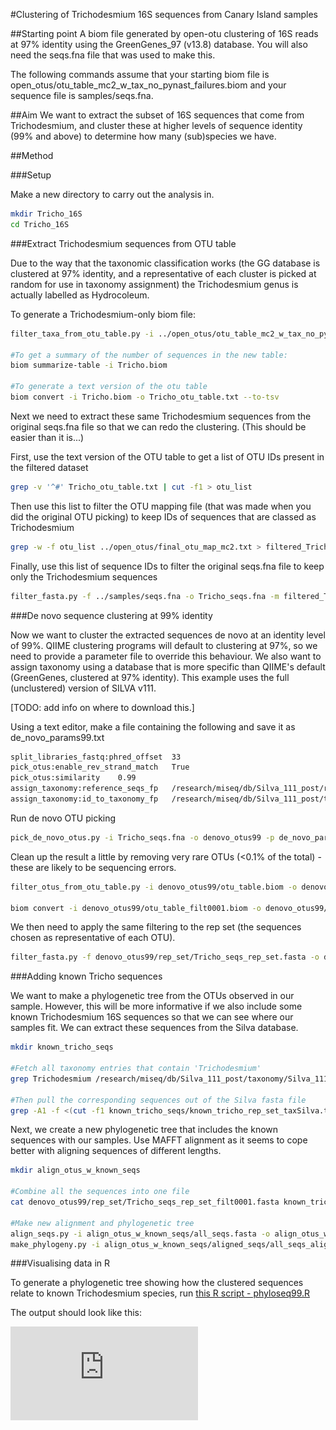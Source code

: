 #Clustering of Trichodesmium 16S sequences from Canary Island samples

##Starting point
A biom file generated by open-otu clustering of 16S reads at 97% identity using the GreenGenes_97 (v13.8) database. You will also need the seqs.fna file that was used to make this.

The following commands assume that your starting biom file is open_otus/otu_table_mc2_w_tax_no_pynast_failures.biom and your sequence file is samples/seqs.fna.

##Aim
We want to extract the subset of 16S sequences that come from Trichodesmium, and cluster these at higher levels of sequence identity (99% and above) to determine how many (sub)species we have.

##Method

###Setup

Make a new directory to carry out the analysis in.

```bash
mkdir Tricho_16S
cd Tricho_16S
```

###Extract Trichodesmium sequences from OTU table

Due to the way that the taxonomic classification works (the GG database is clustered at 97% identity, and a representative of each cluster is picked at random for use in taxonomy assignment) the Trichodesmium genus is actually labelled as Hydrocoleum.

To generate a Trichodesmium-only biom file:

```bash
filter_taxa_from_otu_table.py -i ../open_otus/otu_table_mc2_w_tax_no_pynast_failures.biom -o Tricho.biom -p g__Hydrocoleum

#To get a summary of the number of sequences in the new table:
biom summarize-table -i Tricho.biom

#To generate a text version of the otu table
biom convert -i Tricho.biom -o Tricho_otu_table.txt --to-tsv
```

Next we need to extract these same Trichodesmium sequences from the original seqs.fna file so that we can redo the clustering. (This should be easier than it is...)

First, use the text version of the OTU table to get a list of OTU IDs present in the filtered dataset

```bash
grep -v '^#' Tricho_otu_table.txt | cut -f1 > otu_list
```

Then use this list to filter the OTU mapping file (that was made when you did the original OTU picking) to keep IDs of sequences that are classed as Trichodesmium

```bash
grep -w -f otu_list ../open_otus/final_otu_map_mc2.txt > filtered_Tricho_otu_map.txt
```

Finally, use this list of sequence IDs to filter the original seqs.fna file to keep only the Trichodesmium sequences

```bash
filter_fasta.py -f ../samples/seqs.fna -o Tricho_seqs.fna -m filtered_Tricho_otu_map.txt
```

###De novo sequence clustering at 99% identity

Now we want to cluster the extracted sequences de novo at an identity level of 99%. QIIME clustering programs will default to clustering at 97%, so we need to provide a parameter file to override this behaviour. We also want to assign taxonomy using a database that is more specific than QIIME's default (GreenGenes, clustered at 97% identity). This example uses the full (unclustered) version of SILVA v111.

[TODO: add info on where to download this.]

Using a text editor, make a file containing the following and save it as de_novo_params99.txt

```bash
split_libraries_fastq:phred_offset  33
pick_otus:enable_rev_strand_match   True
pick_otus:similarity    0.99
assign_taxonomy:reference_seqs_fp   /research/miseq/db/Silva_111_post/rep_set/Silva_111_full_unique.fasta
assign_taxonomy:id_to_taxonomy_fp   /research/miseq/db/Silva_111_post/taxonomy/Silva_111_taxa_map_full.txt
```

Run de novo OTU picking

```bash
pick_de_novo_otus.py -i Tricho_seqs.fna -o denovo_otus99 -p de_novo_params99.txt
```

Clean up the result a little by removing very rare OTUs (<0.1% of the total) - these are likely to be sequencing errors.

```bash
filter_otus_from_otu_table.py -i denovo_otus99/otu_table.biom -o denovo_otus99/otu_table_filt0001.biom --min_count_fraction 0.001

biom convert -i denovo_otus99/otu_table_filt0001.biom -o denovo_otus99/otu_table_filt0001.txt --to-tsv
```

We then need to apply the same filtering to the rep set (the sequences chosen as representative of each OTU).

```bash
filter_fasta.py -f denovo_otus99/rep_set/Tricho_seqs_rep_set.fasta -o denovo_otus99/rep_set/Tricho_seqs_rep_set_filt0001.fasta -b denovo_otus99/otu_table_filt0001.biom
```

###Adding known Tricho sequences

We want to make a phylogenetic tree from the OTUs observed in our sample. However, this will be more informative if we also include some known Trichodesmium 16S sequences so that we can see where our samples fit. We can extract these sequences from the Silva database.

```bash
mkdir known_tricho_seqs

#Fetch all taxonomy entries that contain 'Trichodesmium'
grep Trichodesmium /research/miseq/db/Silva_111_post/taxonomy/Silva_111_taxa_map_full.txt > known_tricho_seqs/known_tricho_rep_set_taxSilva.txt

#Then pull the corresponding sequences out of the Silva fasta file
grep -A1 -f <(cut -f1 known_tricho_seqs/known_tricho_rep_set_taxSilva.txt) --no-group-separator /research/miseq/db/Silva_111_post/rep_set/Silva_111_full_unique.fasta > known_tricho_seqs/known_tricho_rep_set.fasta
```

Next, we create a new phylogenetic tree that includes the known sequences with our samples. Use MAFFT alignment as it seems to cope better with aligning sequences of different lengths.

```bash
mkdir align_otus_w_known_seqs

#Combine all the sequences into one file
cat denovo_otus99/rep_set/Tricho_seqs_rep_set_filt0001.fasta known_tricho_seqs/known_tricho_rep_set.fasta > align_otus_w_known_seqs/all_seqs.fasta

#Make new alignment and phylogenetic tree
align_seqs.py -i align_otus_w_known_seqs/all_seqs.fasta -o align_otus_w_known_seqs/aligned_seqs -m mafft
make_phylogeny.py -i align_otus_w_known_seqs/aligned_seqs/all_seqs_aligned.fasta
```

###Visualising data in R

To generate a phylogenetic tree showing how the clustered sequences relate to known Trichodesmium species, run [this R script - phyloseq99.R](https://github.com/ajb904/EnvGen-examples/blob/gh-pages/Tricho_16S_analysis/phyloseq99.R)

The output should look like this:

![phyloseq tree](https://github.com/ajb904/EnvGen-examples/blob/gh-pages/Tricho_16S_analysis/uclust_SILVA_treeplot.pdf)

